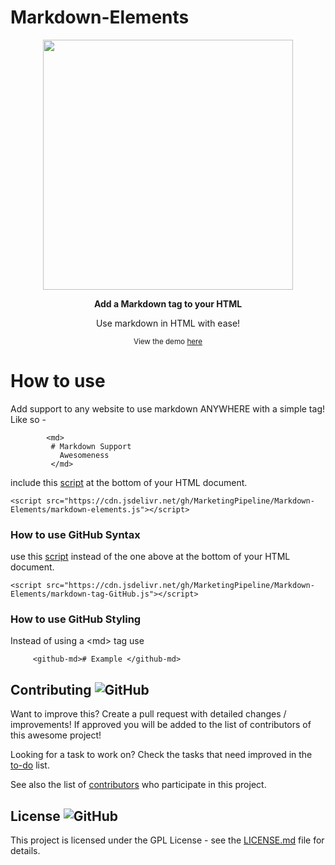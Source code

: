 # Markdown-Elements

 
<p align="center">
  <img height="400" src="https://imgur.com/oQgTNF3.png" />
</p>
                                                                     
<p align="center">     
            <b> Add a Markdown tag to your HTML </b>
            </p>
 <p align="center">              
Use markdown in HTML with ease!
  <p align="center">        
<small> View the demo <a href="https://marketingpipeline.github.io/Markdown-Elements/">here</a></small>
       </p>
  
</p>





# How to use 


  Add support to any website to use markdown ANYWHERE with a simple tag! Like so -

            <md>
             # Markdown Support
               Awesomeness
             </md>



   include this [script](https://github.com/MarketingPipeline/Markdown-Elements/blob/main/markdown-elements.js) at the bottom of your HTML document.
         
    <script src="https://cdn.jsdelivr.net/gh/MarketingPipeline/Markdown-Elements/markdown-elements.js"></script> 




### How to use GitHub Syntax

  use this [script](https://github.com/MarketingPipeline/Markdown-Elements/blob/main/markdown-tag-GitHub.js) instead of the one above at the bottom of your HTML document.
         
    <script src="https://cdn.jsdelivr.net/gh/MarketingPipeline/Markdown-Elements/markdown-tag-GitHub.js"></script> 
         
### How to use GitHub Styling

Instead of using a &lt;md> tag use
   
         <github-md># Example </github-md>

      
          
             
          








## Contributing ![GitHub](https://img.shields.io/github/contributors/MarketingPipeline/Markdown-Elements)

Want to improve this? Create a pull request with detailed changes / improvements! If approved you will be added to the list of contributors of this awesome project!


Looking for a task to work on? Check the tasks that need improved in the [to-do](https://github.com/MarketingPipeline/Markdown-Elements/blob/main/to-do.md) list.


See also the list of
[contributors](https://github.com/MarketingPipeline/Markdown-Elements/graphs/contributors) who
participate in this project.

## License ![GitHub](https://img.shields.io/github/license/MarketingPipeline/Markdown-Elements)

This project is licensed under the GPL License - see the
[LICENSE.md](https://github.com/MarketingPipeline/Markdown-Elements/blob/main/LICENSE) file for
details.
